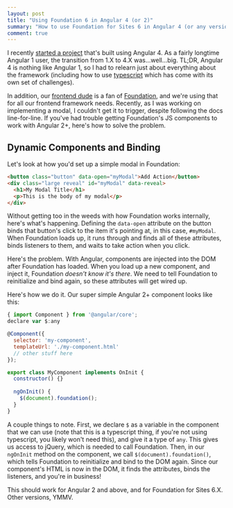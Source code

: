 ```yaml
---
layout: post
title: "Using Foundation 6 in Angular 4 (or 2)"
summary: "How to use Foundation for Sites 6 in Angular 4 (or any version 2+)"
comment: true
---
```


I recently [started a project][crowdsync] that's built using Angular 4. As a fairly longtime Angular 1 user, the transition from 1.X to 4.X was...well...big. TL;DR, Angular 4 is nothing like Angular 1, so I had to relearn just about everything about the framework (including how to use [typescript][ts] which has come with its own set of challenges).

In addition, our [frontend dude][doodlemarks] is a fan of [Foundation][foundation], and we're using that for all our frontend framework needs. Recently, as I was working on implementing a modal, I couldn't get it to trigger, despite following the docs line-for-line. If you've had trouble getting Foundation's JS components to work with Angular 2+, here's how to solve the problem.

## Dynamic Components and Binding

Let's look at how you'd set up a simple modal in Foundation:

```html
<button class="button" data-open="myModal">Add Action</button>                                                
<div class="large reveal" id="myModal" data-reveal>                                                           
  <h1>My Modal Title</h1>                                                                                            
  <p>This is the body of my modal</p>
</div>                                                                                                                 
```

Without getting too in the weeds with how Foundation works internally, here's what's happening. Defining the `data-open` attribute on the button binds that button's click to the item it's pointing at, in this case, `#myModal`. When Foundation loads up, it runs through and finds all of these attributes, binds listeners to them, and waits to take action when you click.

Here's the problem. With Angular, components are injected into the DOM after Foundation has loaded. When you load up a new component, and inject it, Foundation _doesn't know it's there_. We need to tell Foundation to reinitialize and bind again, so these attributes will get wired up.

Here's how we do it. Our super simple Angular 2+ component looks like this:

```javascript
{ import Component } from '@angular/core';
declare var $:any

@Component({
  selector: 'my-component',
  templateUrl: './my-component.html'
  // other stuff here
});

export class MyComponent implements OnInit {
  constructor() {}
  
  ngOnInit() {
    $(document).foundation();
  }
}
```

A couple things to note. First, we declare `$` as a variable in the component that we can use (note that this is a typescript thing, if you're not using typescript, you likely won't need this), and give it a type of `any`. This gives us access to jQuery, which is needed to call Foundation. Then, in our `ngOnInit` method on the component, we call `$(document).foundation()`, which tells Foundation to reinitialize and bind to the DOM again. Since our component's HTML is now in the DOM, it finds the attributes, binds the listeners, and you're in business!

This should work for Angular 2 and above, and for Foundation for Sites 6.X. Other versions, YMMV.

[crowdsync]: https://crowdsync.io
[ts]: http://www.typescriptlang.org/
[doodlemarks]: https://twitter.com/doodlemarks
[foundation]: http://foundation.zurb.com/sites/docs/
